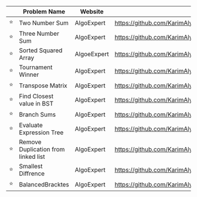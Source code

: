 |   | Problem Name     | Website    | Solution | Language|              
| - | ---------------- | ---------- | -------------------------------------------------------------------------------------------------------------------------------------------------------------------- | --- |
| ⭐ | Two Number Sum   | AlgoExpert |  https://github.com/KarimAly12/CodingQuestions/tree/main/AlgoExpert/TwoNumberSum| Python |
| ⭐ | Three Number Sum | AlgoExpert | https://github.com/KarimAly12/CodingQuestions/tree/main/AlgoExpert/ThreeNumberSum|Python |
| ⭐ | Sorted Squared Array | AlgoeExpert | https://github.com/KarimAly12/CodingQuestions/tree/main/AlgoExpert/SortedSquaredArray |Python |
| ⭐ | Tournament Winner | AlgoExpert |https://github.com/KarimAly12/CodingQuestions/tree/main/AlgoExpert/TournamentWinner |Python |
| ⭐ | Transpose Matrix | AlgoExpert | https://github.com/KarimAly12/CodingQuestions/tree/main/AlgoExpert/TransposeMatrix |Python |
| ⭐ | Find Closest value in BST | AlgoExpert | https://github.com/KarimAly12/CodingQuestions/tree/main/AlgoExpert/FindClosestValuseInBST |Python |
| ⭐ | Branch Sums | AlgoExpert | https://github.com/KarimAly12/CodingQuestions/blob/main/AlgoExpert/BranchSums/branchSums.py |Python |
| ⭐ | Evaluate Expression Tree | AlgoExpert | https://github.com/KarimAly12/CodingQuestions/tree/main/AlgoExpert/EvaluateExpressionTree |Python |
| ⭐ |Remove Duplication from linked list | AlgoExpert | https://github.com/KarimAly12/CodingQuestions/tree/main/AlgoExpert/RemoveDuplicatesFromLinkedList | Python |
| ⭐ | Smallest Diffrence | AlgoExpert | https://github.com/KarimAly12/CodingQuestions/tree/main/AlgoExpert/SmallestDifference |Python |
| ⭐ | BalancedBracktes | AlgoExpert | https://github.com/KarimAly12/CodingQuestions/blob/main/AlgoExpert/BalancedBrackets/balancedBrackets.java | Java |
